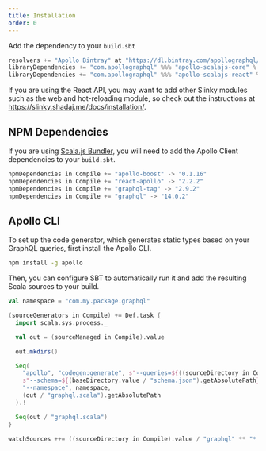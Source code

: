 ```yaml
---
title: Installation
order: 0
---
```


Add the dependency to your `build.sbt`
```scala
resolvers += "Apollo Bintray" at "https://dl.bintray.com/apollographql/maven/"
libraryDependencies += "com.apollographql" %%% "apollo-scalajs-core" % "0.4.3"
libraryDependencies += "com.apollographql" %%% "apollo-scalajs-react" % "0.4.3"
```

If you are using the React API, you may want to add other Slinky modules such as the web and hot-reloading module, so check out the instructions at https://slinky.shadaj.me/docs/installation/.

## NPM Dependencies
If you are using [Scala.js Bundler](https://scalacenter.github.io/scalajs-bundler/), you will need to add the Apollo Client dependencies to your `build.sbt`.
```scala
npmDependencies in Compile += "apollo-boost" -> "0.1.16"
npmDependencies in Compile += "react-apollo" -> "2.2.2"
npmDependencies in Compile += "graphql-tag" -> "2.9.2"
npmDependencies in Compile += "graphql" -> "14.0.2"
```

## Apollo CLI
To set up the code generator, which generates static types based on your GraphQL queries, first install the Apollo CLI.

```bash
npm install -g apollo
```

Then, you can configure SBT to automatically run it and add the resulting Scala sources to your build.

```scala
val namespace = "com.my.package.graphql"

(sourceGenerators in Compile) += Def.task {
  import scala.sys.process._

  val out = (sourceManaged in Compile).value

  out.mkdirs()

  Seq(
    "apollo", "codegen:generate", s"--queries=${((sourceDirectory in Compile).value / "graphql").getAbsolutePath}/*.graphql",
    s"--schema=${(baseDirectory.value / "schema.json").getAbsolutePath}",
    "--namespace", namespace,
    (out / "graphql.scala").getAbsolutePath
  ).!

  Seq(out / "graphql.scala")
}

watchSources ++= ((sourceDirectory in Compile).value / "graphql" ** "*.graphql").get
```
